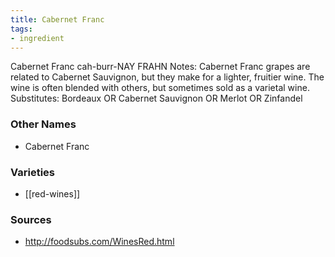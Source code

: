 ```yaml
---
title: Cabernet Franc
tags:
- ingredient
---
```

Cabernet Franc cah-burr-NAY FRAHN Notes: Cabernet Franc grapes are related to Cabernet Sauvignon, but they make for a lighter, fruitier wine. The wine is often blended with others, but sometimes sold as a varietal wine. Substitutes: Bordeaux OR Cabernet Sauvignon OR Merlot OR Zinfandel

### Other Names

* Cabernet Franc

### Varieties

* [[red-wines]]

### Sources
* http://foodsubs.com/WinesRed.html
